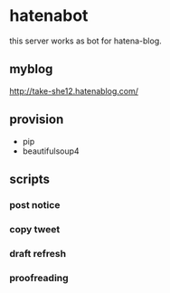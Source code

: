 # hatenabot
this server works as bot for hatena-blog.

## myblog
http://take-she12.hatenablog.com/

## provision
* pip
* beautifulsoup4

## scripts
### post notice

### copy tweet

### draft refresh

### proofreading
